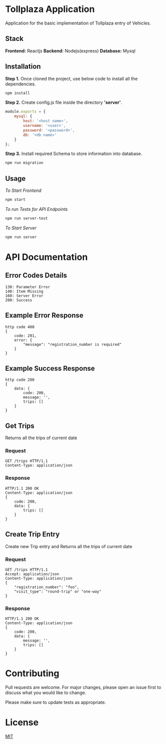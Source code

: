 # Tollplaza Application

Application for the basic implementation of Tollplaza entry of Vehicles.

## Stack

**Frontend:** Reactjs
**Backend:** Nodejs(express)
**Database:** Mysql

## Installation

**Step 1.** Once cloned the project, use below code to install all the dependencies.

```bash
npm install
```

**Step 2.** Create config.js file inside the directory **'server'**.

```Javascript
module.exports = {
    mysql: {
        host: '<host name>',
        username: '<user>',
        password: '<password>',
        db: '<db name>'
    }
};
```

**Step 3.** Install required Schema to store information into database.

```bash
npm run migration
```

## Usage

*To Start Frontend*
```bash
npm start
```

*To run Tests for API Endpoints* 
```bash
npm run server-test
```

*To Start Server*
```bash
npm run server
```

# API Documentation

## Error Codes Details

```
130: Parameter Error
140: Item Missing
160: Server Error
200: Success
```

## Example Error Response

```
http code 400
{ 
    code: 201,
    error: {
        "message": "registration_number is required"
    }
}
```

## Example Success Response

```
http code 200
{ 
    data: {
        code: 200,
        message: '',
        trips: []
    }
}
```

## Get Trips

Returns all the trips of current date

### Request
```
GET /trips HTTP/1.1
Content-Type: application/json
```

### Response
```
HTTP/1.1 200 OK
Content-Type: application/json
{ 
    code: 200,
    data: {
        trips: []
    }
}
```

## Create Trip Entry

Create new Trip entry and Returns all the trips of current date

### Request
```
GET /trips HTTP/1.1
Accept: application/json
Content-Type: application/json
{
    "registration_number": "foo",
    "visit_type": "round-trip" or "one-way" 
}
```

### Response
```
HTTP/1.1 200 OK
Content-Type: application/json
{ 
    code: 200,
    data: {
        message: '',
        trips: []
    }
}
```

# Contributing
Pull requests are welcome. For major changes, please open an issue first to discuss what you would like to change.

Please make sure to update tests as appropriate.

# License
[MIT](https://choosealicense.com/licenses/mit/)